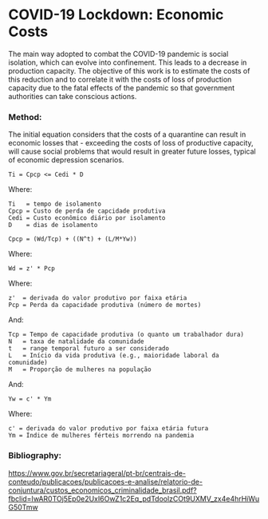 # COVID-19 Lockdown: Economic Costs

The main way adopted to combat the COVID-19 pandemic is social isolation, which can evolve into confinement. This leads to a decrease in production capacity. The objective of this work is to estimate the costs of this reduction and to correlate it with the costs of loss of production capacity due to the fatal effects of the pandemic so that government authorities can take conscious actions. 

### Method:

The initial equation considers that the costs of a quarantine can result in economic losses that - exceeding the costs of loss of productive capacity, will cause social problems that would result in greater future losses, typical of economic depression scenarios.

```
Ti = Cpcp <= Cedi * D
```

Where:

```
Ti   = tempo de isolamento
Cpcp = Custo de perda de capcidade produtiva
Cedi = Custo econômico diário por isolamento
D    = dias de isolamento
```

```
Cpcp = (Wd/Tcp) + ((N^t) + (L/M*Yw))
```

Where:

```
Wd = z' * Pcp
```

Where:
```
z'  = derivada do valor produtivo por faixa etária
Pcp = Perda da capacidade produtiva (número de mortes)
```

And: 

```
Tcp = Tempo de capacidade produtiva (o quanto um trabalhador dura)
N   = taxa de natalidade da comunidade
t   = range temporal futuro a ser considerado
L   = Início da vida produtiva (e.g., maioridade laboral da comunidade)
M   = Proporção de mulheres na população
```
And: 

```
Yw = c' * Ym
```

Where: 

```
c' = derivada do valor produtivo por faixa etária futura 
Ym = Índice de mulheres férteis morrendo na pandemia
```


### Bibliography:

https://www.gov.br/secretariageral/pt-br/centrais-de-conteudo/publicacoes/publicacoes-e-analise/relatorio-de-conjuntura/custos_economicos_criminalidade_brasil.pdf?fbclid=IwAR0TOj5Ep0e2UxI6OwZ1c2Eq_pdTdoolzCOt9UXMV_zx4e4hrHiWuG50Tmw

